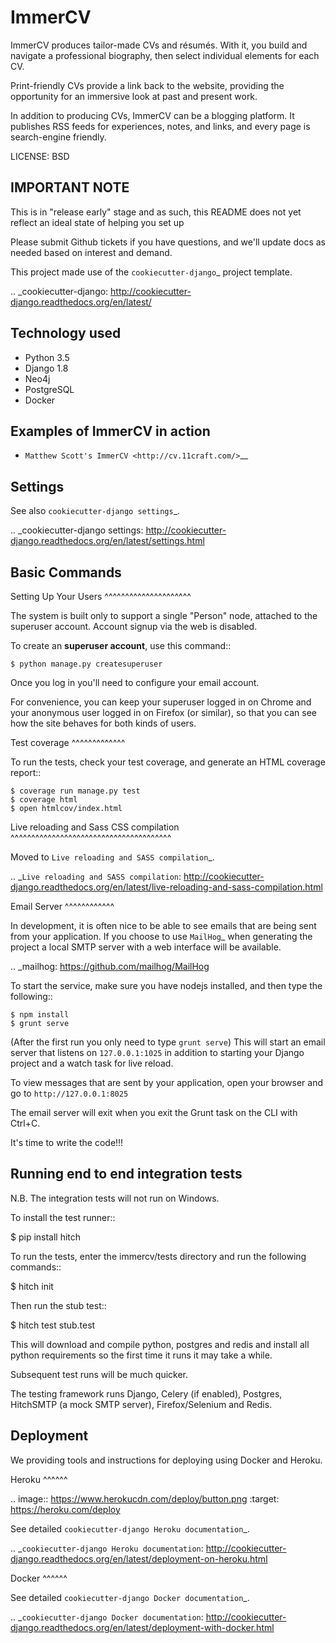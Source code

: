 ImmerCV
=======

ImmerCV produces tailor-made CVs and résumés.
With it, you build and navigate a professional biography,
then select individual elements for each CV.

Print-friendly CVs provide a link back to the website,
providing the opportunity for an immersive look at past and present work.

In addition to producing CVs, ImmerCV can be a blogging platform.
It publishes RSS feeds for experiences, notes, and links,
and every page is search-engine friendly.

LICENSE: BSD


IMPORTANT NOTE
--------------

This is in "release early" stage and as such, this README does not yet
reflect an ideal state of helping you set up

Please submit Github tickets if you have questions,
and we'll update docs as needed based on interest and demand.

This project made use of the `cookiecutter-django`_ project template.

..  _cookiecutter-django:
    http://cookiecutter-django.readthedocs.org/en/latest/


Technology used
---------------

- Python 3.5
- Django 1.8
- Neo4j
- PostgreSQL
- Docker


Examples of ImmerCV in action
-----------------------------

- `Matthew Scott's ImmerCV <http://cv.11craft.com/>`__

Settings
--------

See also `cookiecutter-django settings`_.

..  _cookiecutter-django settings:
    http://cookiecutter-django.readthedocs.org/en/latest/settings.html

Basic Commands
--------------

Setting Up Your Users
^^^^^^^^^^^^^^^^^^^^^

The system is built only to support a single "Person" node,
attached to the superuser account. Account signup via the web
is disabled.

To create an **superuser account**, use this command::

    $ python manage.py createsuperuser

Once you log in you'll need to configure your email account.

For convenience, you can keep your superuser logged in on Chrome
and your anonymous user logged in on Firefox (or similar),
so that you can see how the site behaves for both kinds of users.


Test coverage
^^^^^^^^^^^^^

To run the tests, check your test coverage, and generate an HTML coverage report::

    $ coverage run manage.py test
    $ coverage html
    $ open htmlcov/index.html

Live reloading and Sass CSS compilation
^^^^^^^^^^^^^^^^^^^^^^^^^^^^^^^^^^^^^^^

Moved to `Live reloading and SASS compilation`_.

.. _`Live reloading and SASS compilation`: http://cookiecutter-django.readthedocs.org/en/latest/live-reloading-and-sass-compilation.html


Email Server
^^^^^^^^^^^^

In development, it is often nice to be able to see emails that are being sent from your application. If you choose to use `MailHog`_ when generating the project a local SMTP server with a web interface will be available.

.. _mailhog: https://github.com/mailhog/MailHog

To start the service, make sure you have nodejs installed, and then type the following::

    $ npm install
    $ grunt serve

(After the first run you only need to type ``grunt serve``) This will start an email server that listens on ``127.0.0.1:1025`` in addition to starting your Django project and a watch task for live reload.

To view messages that are sent by your application, open your browser and go to ``http://127.0.0.1:8025``

The email server will exit when you exit the Grunt task on the CLI with Ctrl+C.





It's time to write the code!!!


Running end to end integration tests
------------------------------------

N.B. The integration tests will not run on Windows.

To install the test runner::

  $ pip install hitch

To run the tests, enter the immercv/tests directory and run the following commands::

  $ hitch init

Then run the stub test::

  $ hitch test stub.test

This will download and compile python, postgres and redis and install all python requirements so the first time it runs it may take a while.

Subsequent test runs will be much quicker.

The testing framework runs Django, Celery (if enabled), Postgres, HitchSMTP (a mock SMTP server), Firefox/Selenium and Redis.


Deployment
----------

We providing tools and instructions for deploying using Docker and Heroku.

Heroku
^^^^^^

.. image:: https://www.herokucdn.com/deploy/button.png
    :target: https://heroku.com/deploy

See detailed `cookiecutter-django Heroku documentation`_.

.. _`cookiecutter-django Heroku documentation`: http://cookiecutter-django.readthedocs.org/en/latest/deployment-on-heroku.html

Docker
^^^^^^

See detailed `cookiecutter-django Docker documentation`_.

.. _`cookiecutter-django Docker documentation`: http://cookiecutter-django.readthedocs.org/en/latest/deployment-with-docker.html
